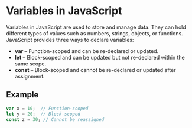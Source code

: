 # Variables in JavaScript  

Variables in JavaScript are used to store and manage data. They can hold different types of values such as numbers, strings, objects, or functions. JavaScript provides three ways to declare variables:  

- **var** – Function-scoped and can be re-declared or updated.  
- **let** – Block-scoped and can be updated but not re-declared within the same scope.  
- **const** – Block-scoped and cannot be re-declared or updated after assignment.  

## Example  

```javascript
var x = 10;  // Function-scoped  
let y = 20;  // Block-scoped  
const z = 30; // Cannot be reassigned  
